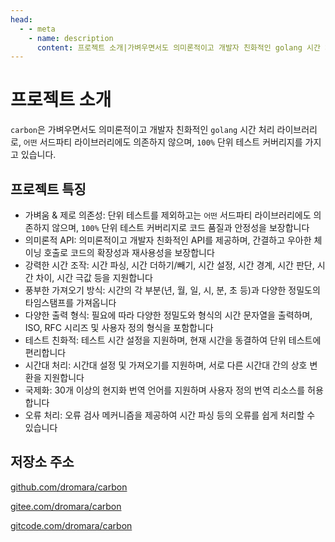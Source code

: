 ```yaml
---
head:
  - - meta
    - name: description
      content: 프로젝트 소개|가벼우면서도 의미론적이고 개발자 친화적인 golang 시간 처리 라이브러리
---
```


# 프로젝트 소개

`carbon`은 가벼우면서도 의미론적이고 개발자 친화적인 `golang` 시간 처리 라이브러리로, `어떤` 서드파티 라이브러리에도 의존하지 않으며, `100%` 단위 테스트 커버리지를 가지고 있습니다. 

## 프로젝트 특징
- 가벼움 & 제로 의존성: 단위 테스트를 제외하고는 `어떤` 서드파티 라이브러리에도 의존하지 않으며, `100%` 단위 테스트 커버리지로 코드 품질과 안정성을 보장합니다
- 의미론적 API: 의미론적이고 개발자 친화적인 API를 제공하며, 간결하고 우아한 체이닝 호출로 코드의 확장성과 재사용성을 보장합니다
- 강력한 시간 조작: 시간 파싱, 시간 더하기/빼기, 시간 설정, 시간 경계, 시간 판단, 시간 차이, 시간 극값 등을 지원합니다
- 풍부한 가져오기 방식: 시간의 각 부분(년, 월, 일, 시, 분, 초 등)과 다양한 정밀도의 타임스탬프를 가져옵니다
- 다양한 출력 형식: 필요에 따라 다양한 정밀도와 형식의 시간 문자열을 출력하며, ISO, RFC 시리즈 및 사용자 정의 형식을 포함합니다
- 테스트 친화적: 테스트 시간 설정을 지원하며, 현재 시간을 동결하여 단위 테스트에 편리합니다
- 시간대 처리: 시간대 설정 및 가져오기를 지원하며, 서로 다른 시간대 간의 상호 변환을 지원합니다
- 국제화: 30개 이상의 현지화 번역 언어를 지원하며 사용자 정의 번역 리소스를 허용합니다
- 오류 처리: 오류 검사 메커니즘을 제공하여 시간 파싱 등의 오류를 쉽게 처리할 수 있습니다

## 저장소 주소

[github.com/dromara/carbon](https://github.com/dromara/carbon "github.com/dromara/carbon")

[gitee.com/dromara/carbon](https://gitee.com/dromara/carbon "gitee.com/dromara/carbon")

[gitcode.com/dromara/carbon](https://gitcode.com/dromara/carbon "gitcode.com/dromara/carbon") 